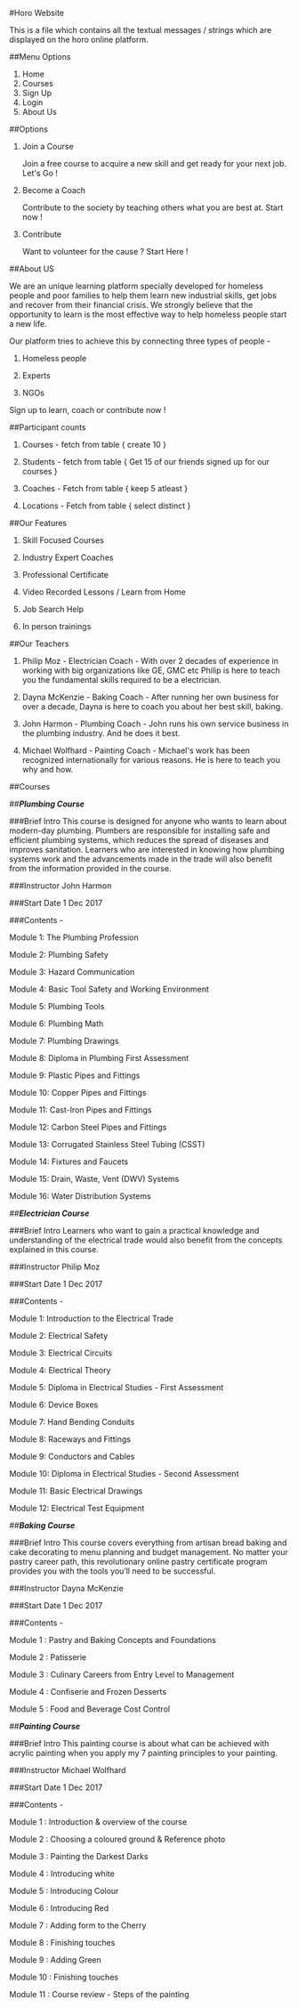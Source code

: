 #Horo Website

This is a file which contains all the textual messages / strings which are displayed on the horo online platform. 

##Menu Options
1. Home
2. Courses
3. Sign Up
4. Login
5. About Us

##Options
1. Join a Course
   
   Join a free course to acquire a new skill and get ready for your next job. Let's Go !
2. Become a Coach

   Contribute to the society by teaching others what you are best at. Start now !
3. Contribute 

   Want to volunteer for the cause ? Start Here !
   
##About US

We are an unique learning platform specially developed for homeless people and poor families 
to help them learn new industrial skills, get jobs and recover from their financial crisis. We strongly believe that the opportunity to 
learn is the most effective way to help homeless people start a new life.

Our platform tries to achieve this by connecting three types of people -

1. Homeless people 

2. Experts 

3. NGOs

Sign up to learn, coach or contribute now ! 

##Participant counts

1. Courses - fetch from table { create 10 }

2. Students - fetch from table { Get 15 of our friends signed up for our courses } 

3. Coaches - Fetch from table { keep 5 atleast }

4. Locations - Fetch from table { select distinct }

##Our Features

1. Skill Focused Courses

2. Industry Expert Coaches

3. Professional Certificate

4. Video Recorded Lessons / Learn from Home

5. Job Search Help

6. In person trainings

##Our Teachers

1. Philip Moz - Electrician Coach - 
With over 2 decades of experience in working with big organizations like GE, GMC etc Philip is here to teach you 
the fundamental skills required to be a electrician. 

2. Dayna McKenzie - Baking Coach -
After running her own business for over a decade, Dayna is here to coach you about her best skill, baking. 

3. John Harmon - Plumbing Coach -
John runs his own service business in the plumbing industry. And he does it best. 

4. Michael Wolfhard - Painting Coach - 
Michael's work has been recognized internationally for various reasons. He is here to teach you why and how. 

##Courses

##_**Plumbing Course**_

###Brief Intro
This course is designed for anyone who wants to learn about modern-day plumbing. Plumbers are responsible for installing safe and efficient plumbing systems, which reduces the spread of diseases and improves sanitation. Learners who are interested in knowing how plumbing systems work and the advancements made in the trade will also benefit from the information provided in the course. 

###Instructor
John Harmon

###Start Date
1 Dec 2017

###Contents - 

Module 1: The Plumbing Profession

Module 2: Plumbing Safety

Module 3: Hazard Communication

Module 4: Basic Tool Safety and Working Environment

Module 5: Plumbing Tools

Module 6: Plumbing Math

Module 7: Plumbing Drawings

Module 8: Diploma in Plumbing First Assessment

Module 9: Plastic Pipes and Fittings

Module 10: Copper Pipes and Fittings

Module 11: Cast-Iron Pipes and Fittings

Module 12: Carbon Steel Pipes and Fittings

Module 13: Corrugated Stainless Steel Tubing (CSST)

Module 14: Fixtures and Faucets

Module 15: Drain, Waste, Vent (DWV) Systems

Module 16: Water Distribution Systems


##_**Electrician Course**_

###Brief Intro
Learners who want to gain a practical knowledge and understanding of the electrical trade would also benefit from the concepts explained in this course.

###Instructor
Philip Moz

###Start Date
1 Dec 2017

###Contents - 

Module 1: Introduction to the Electrical Trade

Module 2: Electrical Safety

Module 3: Electrical Circuits

Module 4: Electrical Theory

Module 5: Diploma in Electrical Studies - First Assessment

Module 6: Device Boxes

Module 7: Hand Bending Conduits

Module 8: Raceways and Fittings

Module 9: Conductors and Cables

Module 10: Diploma in Electrical Studies - Second Assessment

Module 11: Basic Electrical Drawings

Module 12: Electrical Test Equipment

##_**Baking Course**_

###Brief Intro
This course covers everything from artisan bread baking and cake decorating to menu planning and budget management. No matter your pastry career path, this revolutionary online pastry certificate program provides you with the tools you’ll need to be successful.

###Instructor
Dayna McKenzie

###Start Date
1 Dec 2017

###Contents -

Module 1 : Pastry and Baking Concepts and Foundations

Module 2 : Patisserie

Module 3 : Culinary Careers from Entry Level to Management

Module 4 : Confiserie and Frozen Desserts

Module 5 : Food and Beverage Cost Control

##_**Painting Course**_

###Brief Intro
This painting course is about what can be achieved with acrylic painting when you apply my 7 painting principles to your painting.

###Instructor
Michael Wolfhard

###Start Date
1 Dec 2017

###Contents -

Module 1 : Introduction & overview of the course	

Module 2 : Choosing a coloured ground & Reference photo 

Module 3 : Painting the Darkest Darks 

Module 4 : Introducing white 

Module 5 : Introducing Colour

Module 6 : Introducing Red 

Module 7 : Adding form to the Cherry 

Module 8 : Finishing touches

Module 9 : Adding Green 

Module 10 : Finishing touches 

Module 11 : Course review - Steps of the painting


